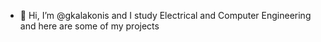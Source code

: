 - 👋 Hi, I’m @gkalakonis and I study Electrical and Computer Engineering and here are some of my projects
<!---
gkalakonis/gkalakonis is a ✨ special ✨ repository because its `README.md` (this file) appears on your GitHub profile.
You can click the Preview link to take a look at your changes.
--->
